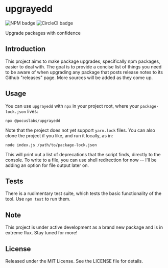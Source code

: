 # upgrayedd

![NPM badge](https://img.shields.io/npm/v/@pocuslabs/upgrayedd)
![CircleCI badge](https://img.shields.io/circleci/build/github/pocuslabs/upgrayedd)

Upgrade packages with confidence

## Introduction

This project aims to make package upgrades, specifically npm packages, easier to deal with. The goal is to provide a concise list of things you need to be aware of when upgrading any package that posts release notes to its Github "releases" page. More sources will be added as they come up.

## Usage

You can use `upgrayedd` with `npx` in your project root, where your `package-lock.json` lives:

`npx @pocuslabs/upgrayedd`

Note that the project does not yet support `yarn.lock` files. You can also clone the project if you like, and run it locally, as in:

`node index.js /path/to/package-lock.json`

This will print out a list of deprecations that the script finds, directly to the console. To write to a file, you can use shell redirection for now -- I'll be adding an option for file output later on.

## Tests

There is a rudimentary test suite, which tests the basic functionality of the tool. Use `npm test` to run them.

## Note

This project is under active development as a brand new package and is in extreme flux. Stay tuned for more!

## License

Released under the MIT License. See the LICENSE file for details.
